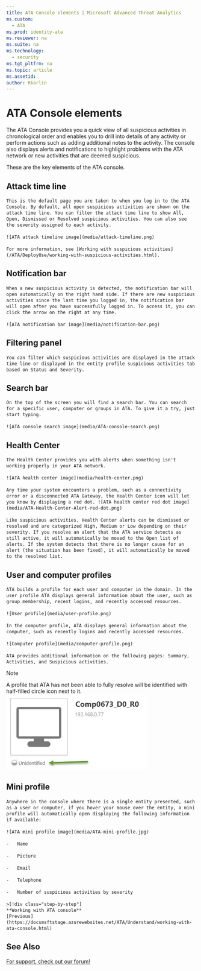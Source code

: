 ```yaml
---
title: ATA Console elements | Microsoft Advanced Threat Analytics
ms.custom:
  - ATA
ms.prod: identity-ata
ms.reviewer: na
ms.suite: na
ms.technology:
  - security
ms.tgt_pltfrm: na
ms.topic: article
ms.assetid:
author: Rkarlin
---
```

# ATA Console elements

The ATA Console provides you a quick view of all suspicious activities in chronological order and enables you to drill into details of any activity or perform actions such as adding additional notes to the activity. The console also displays alerts and notifications to highlight problems with the ATA network or new activities that are deemed suspicious.

These are the key elements of the ATA console.


## Attack time line

    This is the default page you are taken to when you log in to the ATA Console. By default, all open suspicious activities are shown on the attack time line. You can filter the attack time line to show All, Open, Dismissed or Resolved suspicious activities. You can also see the severity assigned to each activity.

    ![ATA attack timeline image](media/attack-timeline.png)

    For more information, see [Working with suspicious activities](/ATA/DeployUse/working-with-suspicious-activities.html).

## Notification bar

    When a new suspicious activity is detected, the notification bar will open automatically on the right hand side. If there are new suspicious activities since the last time you logged in, the notification bar will open after you have successfully logged in. To access it, you can click the arrow on the right at any time.

    ![ATA notification bar image](media/notification-bar.png)

## Filtering panel

    You can filter which suspicious activities are displayed in the attack time line or displayed in the entity profile suspicious activities tab based on Status and Severity.

## Search bar

    On the top of the screen you will find a search bar. You can search for a specific user, computer or groups in ATA. To give it a try, just start typing.

    ![ATA console search image](media/ATA-console-search.png)

## Health Center

    The Health Center provides you with alerts when something isn't working properly in your ATA network.

    ![ATA health center image](media/health-center.png)

    Any time your system encounters a problem, such as a connectivity error or a disconnected ATA Gateway, the Health Center icon will let you know by displaying a red dot. ![ATA health center red dot image](media/ATA-Health-Center-Alert-red-dot.png)

    Like suspicious activities, Health Center alerts can be dismissed or resolved and are categorized High, Medium or Low depending on their severity. If you resolve an alert that the ATA service detects as still active, it will automatically be moved to the Open list of alerts. If the system detects that there is no longer cause for an alert (the situation has been fixed), it will automatically be moved to the resolved list.

## User and computer profiles

    ATA builds a profile for each user and computer in the domain. In the user profile ATA displays general information about the user, such as group membership, recent logins, and recently accessed resources.

    ![User profile](media/user-profile.png)

    In the computer profile, ATA displays general information about the computer, such as recently logins and recently accessed resources.

    ![Computer profile](media/computer-profile.png)

    ATA provides additional information on the following pages: Summary, Activities, and Suspicious activities.


> [!NOTE]
> A profile that ATA has not been able to fully resolve will be identified with half-filled circle icon next to it.![ATA unresolved profile image](media/ATA-Unresolved-Profile.jpg)

## Mini profile

    Anywhere in the console where there is a single entity presented, such as a user or computer, if you hover your mouse over the entity, a mini profile will automatically open displaying the following information if available:

    ![ATA mini profile image](media/ATA-mini-profile.jpg)

    -   Name

    -   Picture

    -   Email

    -   Telephone

    -   Number of suspicious activities by severity

    >[!div class="step-by-step"]
    **Working with ATA console**
    [Previous](https://docsmsftstage.azurewebsites.net/ATA/Understand/working-with-ata-console.html)

## See Also
[For support, check out our forum!](https://social.technet.microsoft.com/Forums/security/en-US/home?forum=mata)
